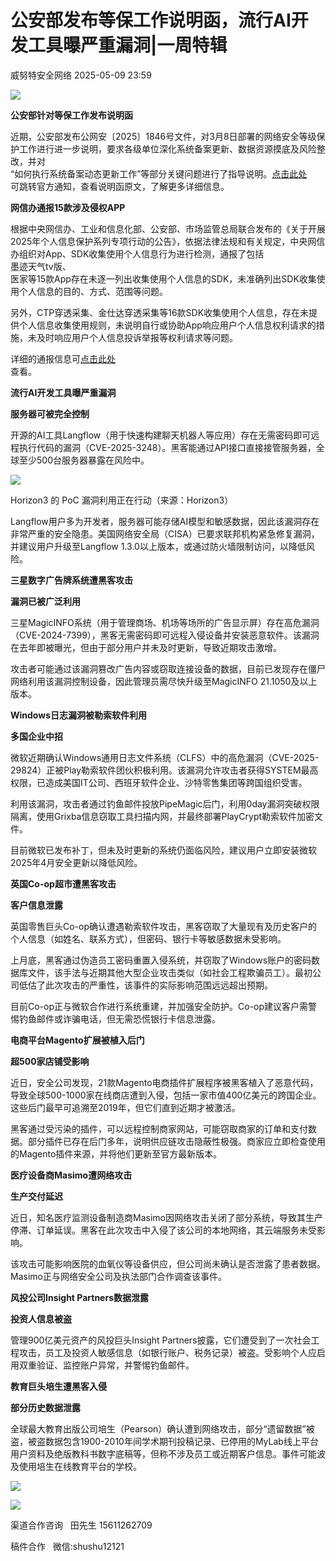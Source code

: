 #  公安部发布等保工作说明函，流行AI开发工具曝严重漏洞|一周特辑   
 威努特安全网络   2025-05-09 23:59  
  
![](https://mmbiz.qpic.cn/mmbiz_gif/vEkwp3V9Utv2FibG3uJsseaUm7CUdAwnOhWIhbCst7qqNbCic5ib6TZOcxZePOz1dDuG3X2mdc8f4wib6mzoibicFibkQ/640?wx_fmt=gif&from=appmsg "")  
  
  
  
  
**公安部针对等保工作发布说明函**  
  
  
  
  
近期，公安部发布公网安〔2025〕1846号文件，对3月8日部署的网络安全等级保护工作进行进一步说明，要求各级单位深化系统备案更新、数据资源摸底及风险整改，并对  
“如何执行系统备案动态更新工作”等部分关键问题进行了指导说明。[点击此处](https://mp.weixin.qq.com/s?__biz=MzU5OTQ0NzY3Ng==&mid=2247499500&idx=1&sn=6ee4bf940851d1ad89d98e7e2bb79a59&scene=21#wechat_redirect)  
可跳转官方通知，查看说明函原文，了解更多详细信息。  
  
  
  
  
**网信办通报15款涉及侵权APP**  
  
  
  
  
根据中央网信办、工业和信息化部、公安部、市场监管总局联合发布的《关于开展2025年个人信息保护系列专项行动的公告》，依据法律法规和有关规定，中央网信办组织对App、SDK收集使用个人信息行为进行检测，通报了包括  
墨迹天气tv版、  
医家等15款App存在未逐一列出收集使用个人信息的SDK，未准确列出SDK收集使用个人信息的目的、方式、范围等问题。  
  
另外，CTP穿透采集、金仕达穿透采集等16款SDK收集使用个人信息，存在未提供个人信息收集使用规则，未说明自行或协助App响应用户个人信息权利请求的措施，未及时响应用户个人信息投诉举报等权利请求等问题。  
  
详细的通报信息可[点击此处](https://mp.weixin.qq.com/s?__biz=MzAwMjU0MjIyNw==&mid=2651507970&idx=1&sn=8039f0d7d0324f52fc342e9c5adf0bf7&scene=21#wechat_redirect)  
查看。  
  
  
  
  
**流行AI开发工具曝严重漏洞**  
  
**服务器可被完全控制**  
  
  
  
  
开源的AI工具Langflow（用于快速构建聊天机器人等应用）存在无需密码即可远程执行代码的漏洞（CVE-2025-3248）。黑客能通过API接口直接接管服务器，全球至少500台服务器暴露在风险中。  
  
![](https://mmbiz.qpic.cn/mmbiz_png/vEkwp3V9Utv2FibG3uJsseaUm7CUdAwnOFrYiafKJJmUI5ibdQu06AicgC4Ote6eZtMc5iamDPH557xianOaVJEYlPqQ/640?wx_fmt=png&from=appmsg "")  
  
Horizon3 的 PoC 漏洞利用正在行动（来源：Horizon3）  
  
Langflow用户多为开发者，服务器可能存储AI模型和敏感数据，因此该漏洞存在非常严重的安全隐患。美国网络安全局（CISA）已要求联邦机构紧急修复漏洞，并建议用户升级至Langflow 1.3.0以上版本，或通过防火墙限制访问，以降低风险。    
  
  
  
  
**三星数字广告牌系统遭黑客攻击**  
  
**漏洞已被广泛利用**  
  
  
  
  
三星MagicINFO系统（用于管理商场、机场等场所的广告显示屏）存在高危漏洞（CVE-2024-7399），黑客无需密码即可远程入侵设备并安装恶意软件。该漏洞在去年即被曝光，但由于部分用户并未及时更新，导致近期攻击激增。    
  
攻击者可能通过该漏洞篡改广告内容或窃取连接设备的数据，目前已发现存在僵尸网络利用该漏洞控制设备，因此管理员需尽快升级至MagicINFO 21.1050及以上版本。  
  
  
  
  
**Windows日志漏洞被勒索软件利用**  
  
**多国企业中招**  
  
  
  
  
微软近期确认Windows通用日志文件系统（CLFS）中的高危漏洞（CVE-2025-29824）正被Play勒索软件团伙积极利用。该漏洞允许攻击者获得SYSTEM最高权限，已造成美国IT公司、西班牙软件企业、沙特零售集团等跨国组织受害。  
  
利用该漏洞，攻击者通过钓鱼邮件投放PipeMagic后门，利用0day漏洞突破权限隔离，使用Grixba信息窃取工具扫描内网，并最终部署PlayCrypt勒索软件加密文件。  
  
目前微软已发布补丁，但未及时更新的系统仍面临风险，建议用户立即安装微软2025年4月安全更新以降低风险。  
  
  
  
  
**英国Co-op超市遭黑客攻击**  
  
**客户信息泄露**  
  
  
  
  
英国零售巨头Co-op确认遭遇勒索软件攻击，黑客窃取了大量现有及历史客户的个人信息（如姓名、联系方式），但密码、银行卡等敏感数据未受影响。  
  
上月底，黑客通过伪造员工密码重置入侵系统，并窃取了Windows账户的密码数据库文件，该手法与近期其他大型企业攻击类似（如社会工程欺骗员工）。最初公司低估了此次攻击的严重性，该事件的实际影响范围远远超出预期。  
  
目前Co-op正与微软合作进行系统重建，并加强安全防护。Co-op建议客户需警惕钓鱼邮件或诈骗电话，但无需恐慌银行卡信息泄露。    
  
  
  
  
**电商平台Magento扩展被植入后门**  
  
**超500家店铺受影响**  
  
  
  
  
近日，安全公司发现，21款Magento电商插件扩展程序被黑客植入了恶意代码，导致全球500-1000家在线商店遭到入侵，包括一家市值400亿美元的跨国企业。这些后门最早可追溯至2019年，但它们直到近期才被激活。  
  
黑客通过受污染的插件，可以远程控制商家网站，可能窃取商家的订单和支付数据。部分插件已存在后门多年，说明供应链攻击隐蔽性极强。商家应立即检查使用的Magento插件来源，并将他们更新至官方最新版本。    
  
  
  
  
**医疗设备商Masimo遭网络攻击**  
  
**生产交付延迟**  
  
  
  
  
近日，知名医疗监测设备制造商Masimo因网络攻击关闭了部分系统，导致其生产停滞、订单延误。黑客在此次攻击中入侵了该公司的本地网络，其云端服务未受影响。    
  
该攻击可能影响医院的血氧仪等设备供应，但公司尚未确认是否泄露了患者数据。Masimo正与网络安全公司及执法部门合作调查该事件。    
  
  
  
  
**风投公司Insight Partners数据泄露**  
  
**投资人信息被盗**  
  
  
  
  
管理900亿美元资产的风投巨头Insight Partners披露，它们遭受到了一次社会工程攻击，员工及投资人敏感信息（如银行账户、税务记录）被盗。受影响个人应启用双重验证、监控账户异常，并警惕钓鱼邮件。    
  
  
  
  
**教育巨头培生遭黑客入侵**  
  
**部分历史数据泄露**  
  
  
  
  
全球最大教育出版公司培生（Pearson）确认遭到网络攻击，部分“遗留数据”被盗，被盗数据包含1900-2010年间学术期刊投稿记录、已停用的MyLab线上平台用户资料及绝版教科书数字底稿等，但称不涉及员工或近期客户信息。事件可能波及使用培生在线教育平台的学校。    
  
  
![](https://mmbiz.qpic.cn/mmbiz_png/vEkwp3V9Utv2FibG3uJsseaUm7CUdAwnOjkia6I2tib0Nb1eF0Olib2D4CXAWDkAOQ5RxjY77kgQH0MQicagxK0bfYw/640?wx_fmt=png&from=appmsg "")  
  
  
![](https://mmbiz.qpic.cn/mmbiz_jpg/vEkwp3V9Utv2FibG3uJsseaUm7CUdAwnO2icDc4ictOr2Qgrj8fdkdLaPzrKonMzj5Bb4ec8ic7w1ucJQes5peNluA/640?wx_fmt=jpeg&from=appmsg "")  
  
渠道合作咨询   田先生 15611262709  
  
稿件合作   微信:shushu12121  
  
